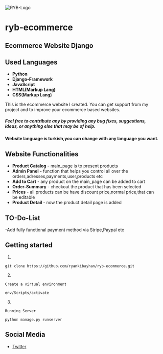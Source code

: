 ![RYB-Logo](https://user-images.githubusercontent.com/37777058/61698964-adfd0d80-ad42-11e9-81e0-552417dee905.png)

# ryb-ecommerce
## Ecommerce Website Django

## Used Languages

- **Python**
- **Django-Framework**
- **JavaScript**
- **HTML(Markup Lang)**
- **CSS(Markup Lang)**

 This is the ecommerce website I created. You can get support from my project and to improve your ecommerce based websites.
##### Feel free to contribute any by providing any bug fixes, suggestions, ideas, or anything else that may be of help.

#### Website language is turkish,you can change with any language you want.

## Website Functionalities

- **Product Catalog** - main_page is to present products
- **Admin Panel** - function that helps you control all over the orders,adresses,payments,user,products etc
- **Add to Cart** - any product on the main_page can be added to cart
- **Order-Summary** - checkout the product that has been selected
- **Prices** - all products can be have discount price,normal price,that can be editable
- **Product Detail** - now the product detail page is added

## TO-Do-List

-Add fully functional payment method via Stripe,Paypal etc

## Getting started

1.
```
git clone https://github.com/ryankibayhan/ryb-ecommerce.git
```

2.

```
Create a virtual environment

env/Scripts/activate
```

3.

```
Running Server

python manage.py runserver
```

## Social Media

- [Twitter](https://twitter.com/RYbayhan)
